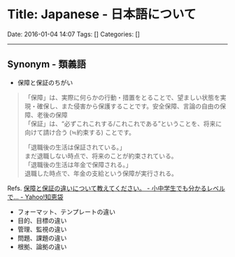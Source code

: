 # Title: Japanese - 日本語について

Date: 2016-01-04 14:07
Tags: []
Categories: []

---

## Synonym - 類義語

* 保障と保証のちがい

> 「保障」は、実際に何らかの行動・措置をとることで、望ましい状態を実現・確保し、また侵害から保護することです。安全保障、言論の自由の保障、老後の保障  
> 「保証」は、“必ずこれこれする/これこれである”ということを、将来に向けて請け合う (≒約束する) ことです。  
>
> 「退職後の生活は保証されている。」  
>  まだ退職しない時点で、将来のことが約束されている。  
> 「退職後の生活は年金で保障される。」  
>  退職した時点で、年金の支給という保障が実行される。

Refs. [保障と保証の違いについて教えてください。 - 小中学生でも分かるレベルで... - Yahoo!知恵袋](http://detail.chiebukuro.yahoo.co.jp/qa/question_detail/q1113117086)

* フォーマット、テンプレートの違い
* 目的、目標の違い
* 管理、監視の違い
* 問題、課題の違い
* 根拠、論拠の違い
